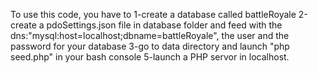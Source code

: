 To use this code, you have to 
1-create a database called battleRoyale 
2-create a pdoSettings.json file in database folder and feed with the dns:"mysql:host=localhost;dbname=battleRoyale", the user and the password for your database 
3-go to data directory and launch "php seed.php" in your bash console 
5-launch a PHP servor in localhost.
